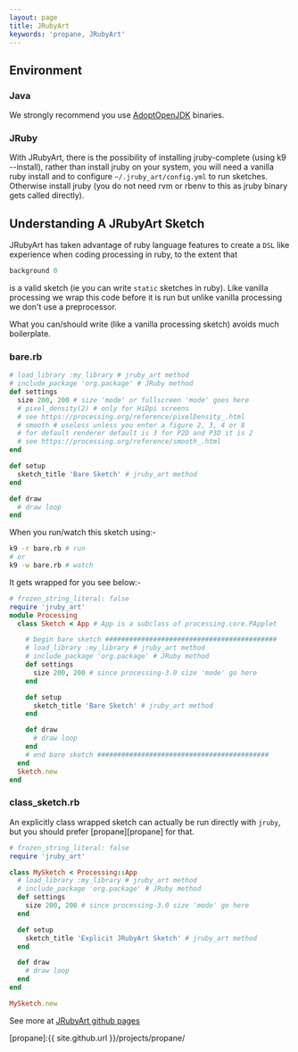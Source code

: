 ```yaml
---
layout: page
title: JRubyArt
keywords: 'propane, JRubyArt'
---
```


## Environment

### Java

We strongly recommend you use [AdoptOpenJDK][adopt] binaries.

### JRuby

With JRubyArt, there is the possibility of installing jruby-complete (using k9 --install), rather than install jruby on your system, you will need a vanilla ruby install and to configure `~/.jruby_art/config.yml` to run sketches. Otherwise install jruby (you do not need rvm or rbenv to this as jruby binary gets called directly).


## Understanding A JRubyArt Sketch

JRubyArt has taken advantage of ruby language features to create a `DSL` like experience when coding processing in ruby, to the extent that

```ruby
background 0
```

is a valid sketch (ie you can write `static` sketches in ruby). Like vanilla processing we wrap this code before it is run but unlike vanilla processing we don't use a preprocessor.

What you can/should write (like a vanilla processing sketch) avoids much boilerplate.

### bare.rb

```ruby
# load_library :my_library # jruby_art method
# include_package 'org.package' # JRuby method
def settings
  size 200, 200 # size 'mode' or fullscreen 'mode' goes here
  # pixel_density(2) # only for HiDpi screens
  # see https://processing.org/reference/pixelDensity_.html
  # smooth # useless unless you enter a figure 2, 3, 4 or 8
  # for default renderer default is 3 for P2D and P3D it is 2
  # see https://processing.org/reference/smooth_.html
end

def setup
  sketch_title 'Bare Sketch' # jruby_art method
end

def draw
  # draw loop
end
```

When you run/watch this sketch using:-

```bash
k9 -r bare.rb # run
# or
k9 -w bare.rb # watch
```

It gets wrapped for you see below:-

```ruby
# frozen_string_literal: false
require 'jruby_art'
module Processing
  class Sketch < App # App is a subclass of processing.core.PApplet

    # begin bare sketch ###########################################
    # load_library :my_library # jruby_art method
    # include_package 'org.package' # JRuby method
    def settings
      size 200, 200 # since processing-3.0 size 'mode' go here
    end

    def setup
      sketch_title 'Bare Sketch' # jruby_art method
    end

    def draw
      # draw loop
    end    
    # end bare sketch ###########################################
  end
  Sketch.new
end
```

### class_sketch.rb

An explicitly class wrapped sketch can actually be run directly with `jruby`, but you should prefer [propane][propane] for that.

```ruby
# frozen_string_literal: false
require 'jruby_art'

class MySketch < Processing::App
  # load_library :my_library # jruby_art method
  # include_package 'org.package' # JRuby method
  def settings
    size 200, 200 # since processing-3.0 size 'mode' go here
  end

  def setup
    sketch_title 'Explicit JRubyArt Sketch' # jruby_art method
  end

  def draw
    # draw loop
  end
end

MySketch.new
```

See more at [JRubyArt github pages][github_pages]

[propane]:{{ site.github.url }}/projects/propane/

[github_pages]: https://ruby-processing.github.io/JRubyArt/

[adopt]: https://adoptopenjdk.net/
